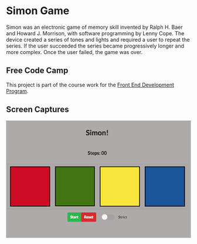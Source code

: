 # Simon Game

Simon was an electronic game of memory skill invented by Ralph H. Baer and Howard J. Morrison, with software programming by Lenny Cope. The device created a series of tones and lights and required a user to repeat the series. If the user succeeded the series became progressively longer and more complex. Once the user failed, the game was over.

## Free Code Camp

This project is part of the course work for the [Front End Development Program](https://www.freecodecamp.org/challenges/claim-your-front-end-development-certificate).

## Screen Captures

![alt text](docs/desktop.png "Desktop Image")